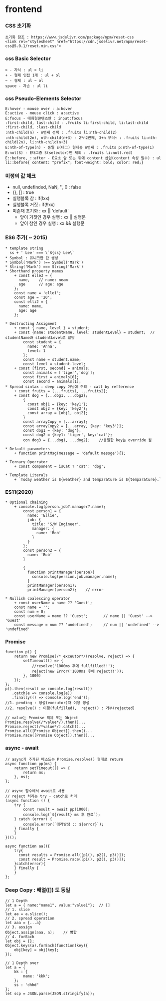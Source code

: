 # frontend

### CSS 초기화
    초기화 참조 : https://www.jsdelivr.com/package/npm/reset-css
    <link rel="stylesheet" href="https://cdn.jsdelivr.net/npm/reset-css@5.0.1/reset.min.css">
### css Basic Selector
    > - 자식 : ul > li
    + - 형제 인접 1개 : ul + ol
    ~ - 형제 : ul ~ ol
    space - 자손 : ul li
### css Pseudo-Elements Selector    
    E:hover - mouse over : a:hover
    E:active - mouse click : a:active
    E:focus - 대화형콘텐츠만 : input:focus
    :first-child, last-child : .fruits li:first-child, li:last-child   :first-child, :last-child
    :nth-child(n) - n번째 선택 : .fruits li:nth-child(2)
    :nth-child(2n), nth-child(n+3) - 2*n2번째, 3+n 부터~ : .fruits li:nth-child(2n), li:nth-child(n+3)
    E:nth-of-type(n) - 동일 E(태그) 형제중 n번째 : .fruits p:nth-of-type(1)
    E:not(S) - E태그중 S(selector)만 제외 : .fruits li:not(.red)
    E::before, ::after - E요소 앞 또는 뒤에 content 삽입(content 속성 필수) : ul li::before{ content: "prefix"; font-weight: bold; color: red;}
### 미정의 값 체크 
  + null, undefinded, NaN, '', 0  : false
  + {}, [] : true
  + 실행블록 참 : if(!xx)  
  + 실행블록 거짓 : if(!!xx)
  + 미존재 초기화 : xx || 'default'
    + 앞이 거짓인 경우 실행 : xx || 실행문
    + 앞이 참인 경우 실행 : xx && 실행문
    
### ES6 추가( ~ 2015)

    * template string
      ss + ' Lee' === \`${ss} Lee\`
    * Symbol : 유니크한 값 생성  
    * Symbol('Mark') !== Symbol('Mark')   
    * String('Mark') === String('Mark')
    * Shorthand property names  
        + const elle3 = {
          name,    // name: neam
          age      // age: age
        };
        const name = 'elle1';
        const age = '20';
        const elli2 = {
          name: name,
          age: age
        };

    * Destructing Assigment  
        + const { name, level } = student;
        + const {name: studentName, level: studentLevel} = student;  // studentName과 studentLevel로 할당
            const student = {
              name: 'Anna',
              level: 1
            };
            const name = student.name;
            const level = student.level;
        + const [first, second] = animals;
            const animals = ['tiger','dog'];
            const first = animals[0];
            const second = animals[1];
    * Spread sintax : deep copy 아님에 주의 - call by refference
        + const fruits = [...fruits1, ...fruits2];
        + const dog = {...dog1, ...dog2};
            {
              const obj1 = {key: 'key1'};
              const obj2 = {key: 'key2'};
              const array = [obj1, obj2];
            }  
            const arrayCopy = [...array];
            const arrayCopy2 = [...array, {key: 'key3'}];
            const dog1 = {key: 'dog'};
            const dog2 = {key1: 'tiger', key:'cat'};
            con dog3 = {...dog1, ...dog2};    //동일한 key는 override 됨
  
    * Default parameters
        + function printMsg(message = 'default messge'){};
        
    * Ternary Operrator
        + const component = isCat ? 'cat': 'dog';
        
    * Template Literals
        + `Today weather is ${weather} and temparature is ${temparature}.`
    
### ES11(2020)  

    * Optional chaining
        + console.log(person.job?.manager?.name);
            const person1 = {
              name: 'Ellie',
              job: {
                title: 'S/W Engineer',
                manager: {
                  name: 'Bob'
                }
              }
            };
            const person2 = {
              name: 'Bob'
            }
            
            {
              function printManager(person){
                console.log(persion.job.manager.name);
              }
              printManager(person1);
              printManager(person2);    // error

    * Nullish coalescing operator
        + const userName = name ?? 'Guest';
        const name = '';
        const num = 0;
        const userName = name ?? 'Guest';       // name || 'Guest' --> 'Guest'
        const message = num ?? 'undefined';     // num || 'undefined' --> 'undefined'
    
### Promise

    function p() {
        return new Promise(/* exceutor*/(resolve, reject) => {
            setTimeout(() => {
                //resolve('1000ms 후에 fullfilled!!');
                reject(new Error('1000ms 후에 reject!!'));
            }, 1000)
        });
    };
    p().then(result => console.log(result))
       .catch(e => console.log(e))
       .finally(() => console.log('end'));
    //1. pending : 생성(executor)자 이용 생성
    //2. resolve() : 이행(fulfilled),  reject() : 거부(rejected)
    
    // value는 Promise 객체 또는 Object
    Promise.resolve(/*value*/).then()... 
    Promise.reject(/*value*/).catch()...
    Promise.all([Promise Object]).then()...
    Promise.race([Promise Object]).then()...
    
### async - await

    // async가 추가된 메소드는 Promise.resolve() 형태로 return
    async function pp(ms) {
        return setTimeout(() => {
            return ms;
        }, ms);
    };

    // async 함수에서 await로 사용
    // reject 처리는 try - catch로 처리
    (async function () {
        try {
            const result = await pp(1000);
            console.log(`${result} ms 후 완료`);
        } catch (error) {
            console.error(`에러발생 :: ${error}`);
        } finally {
        }
    })();
    
    async function aa(){ 
        try{
          const results = Promise.all([p1(), p2(), p3()]);
          const result = Promise.race([p1(), p2(), p3()]);
        }catch(error){
        } finally {
        }
    };    
    
### Deep Copy : 배열([]) 도 동일

    // 1 Depth
    let a = { name:"name1", value:"value1"};  // []
    // 1. slice
    let aa = a.slice();
    // 2. spread operation
    let aaa = {...a}
    // 3. assign
    Object.assign(aaa, a);    // 병합
    // 4. forEach
    let obj = {};
    Object.keys(a).forEach(function(key){
        obj[key] = obj[key];
    });
   
    // 1 Depth over
    let a = {
        kk : {
            name: 'kkk';
        };
        ss : 'dhhd"
    };
    let scp = JSON.parse(JSON.stringify(a));
   
